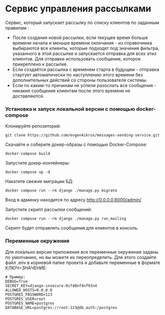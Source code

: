 # Сервис управления рассылками

Сервис, который запускает рассылку по списку клиентов  по заданным правилам :
- После создания новой рассылки, если текущее время больше времени начала и меньше времени окончания - из справочника выбираются все клиенты, которые подходят под значения фильтра, указанного в этой рассылке и запускается отправка для всех этих клиентов. Для отправки использовать сообщение, которое прикреплено к рассылке.
- Если создаётся рассылка с временем старта в будущем - отправка стартует автоматически по наступлению этого времени без дополнительных действий со стороны пользователя системы.
- Если по каким-то причинам не успели разослать все сообщения - никакие сообщения клиентам после этого времени не доставляются.

### Установка и запуск локальной версии с помощью docker-compose
Клонируйте репозиторий:
```shell
git clone https://github.com/evgen4ikrus/messages-sending-service.git
```
Скачайте и соберите докер-образы с помощью Docker-Сompose:
```shell
docker-compose build
``` 
Запустите докер-контейнеры:
``` shell
docker compose up -d
```
Накатите свежие миграции БД:
```shell
docker compose run --rm django ./manage.py migrate
```
Вход в админку находится по адресу http://0.0.0.0:8000/admin/

Запустите скрипт рассылки сообщений:
```shell
docker compose run --rm django ./manage.py run_mailing
```
Скрипт будет отправлять сообщения для клиентов в консоль.

### Переменные окружения
Для локально версии приложения все переменные окружения заданы по умолчанию, но вы можете их переопределить. Для этого создайте файл .env в корневой папке проекта и добавьте переменные в формате КЛЮЧ=ЗНАЧЕНИЕ:
```
# Пример:
DEBUG=True
SECRET_KEY=django-insecure-0if40nf4nf93n4
ALLOWED_HOSTS=0.0.0.0
POSTGRES_PASSWORD=123
POSTGRES_USER=root
POSTGRES_NAME=postgres
DATABASE_URL=postgres://root:123@db_auth:/postgres
```
